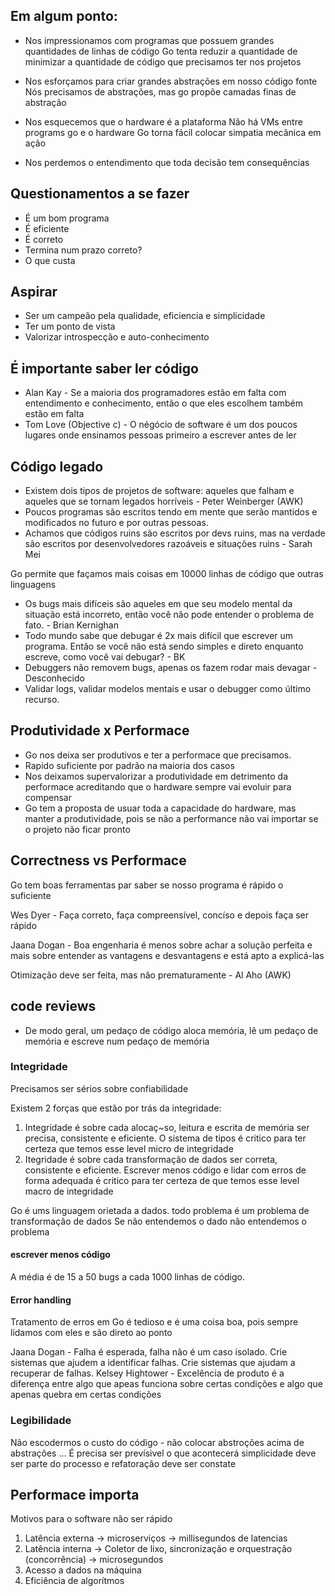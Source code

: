 ## Em algum ponto:

* Nos impressionamos com programas que possuem grandes quantidades de linhas de código
  Go tenta reduzir a quantidade de minimizar a quantidade de código que precisamos ter nos projetos

* Nos esforçamos para criar grandes abstrações em nosso código fonte
  Nós precisamos de abstrações, mas go propõe camadas finas de abstração

* Nos esquecemos que o hardware é a plataforma
  Não há VMs entre programs go e o hardware
  Go torna fácil colocar simpatia mecânica em ação

* Nos perdemos o entendimento que toda decisão tem consequências

## Questionamentos a se fazer

* É um bom programa
* É eficiente
* É correto
* Termina num prazo correto?
* O que custa

## Aspirar

* Ser um campeão pela qualidade, eficiencia e simplicidade
* Ter um ponto de vista
* Valorizar introspecção e auto-conhecimento


## É importante saber ler código

* Alan Kay - Se a maioria dos programadores estão em falta com entendimento e conhecimento, então o que eles escolhem também estão em falta
* Tom Love (Objective c) - O négócio de software é um dos poucos lugares onde ensinamos pessoas primeiro a escrever antes de ler

## Código legado

* Existem dois tipos de projetos de software: aqueles que falham e aqueles que se tornam legados horríveis - Peter Weinberger (AWK)
* Poucos programas são escritos tendo em mente que serão mantidos e modificados no futuro e por outras pessoas.
* Achamos que códigos ruins são escritos por devs ruins, mas na verdade são escritos por desenvolvedores razoáveis e situações ruins - Sarah Mei


Go permite que façamos mais coisas em 10000 linhas de código que outras linguagens

* Os bugs mais difíceis são aqueles em que seu modelo mental da situação está incorreto, então você não pode entender o problema de fato. - Brian Kernighan
* Todo mundo sabe que debugar é 2x mais difícil que escrever um programa. Então se você não está sendo simples e direto enquanto escreve, como você vai debugar? - BK
* Debuggers não removem bugs, apenas os fazem rodar mais devagar - Desconhecido
* Validar logs, validar modelos mentais e usar o debugger como último recurso.

## Produtividade x Performace

* Go nos deixa ser produtivos e ter a performace que precisamos.
* Rapido suficiente por padrão na maioria dos casos
* Nos deixamos supervalorizar a produtividade em detrimento da performace acreditando que o hardware sempre vai evoluir para compensar
* Go tem a proposta de usuar toda a capacidade do hardware, mas manter a produtividade, pois se não a performance não vai importar se o projeto não ficar pronto

## Correctness vs Performace

Go tem boas ferramentas par saber se nosso programa é rápido o suficiente

Wes Dyer - Faça correto, faça compreensível, concíso e depois faça ser rápido
 
Jaana Dogan - Boa engenharia é menos sobre achar a solução perfeita e mais sobre entender as vantagens e desvantagens e está apto a explicá-las

Otimização deve ser feita, mas não prematuramente - Al Aho (AWK)

## code reviews

* De modo geral, um pedaço de código aloca memória, lê um pedaço de memória e escreve num pedaço de memória

### Integridade

Precisamos ser sérios sobre confiabilidade

Existem 2 forças que estão por trás da integridade:
1. Integridade é sobre cada alocaç~so, leitura e escrita de memória ser precisa, consistente e eficiente. O sistema de tipos é critico para ter certeza que temos esse level micro de integridade
2. Itegridade é sobre cada transformação de dados ser correta, consistente e eficiente. Escrever menos código e lidar com erros de forma adequada é critico para ter certeza de que temos esse level macro de integridade

Go é ums linguagem orietada a dados. todo problema é um problema de transformação de dados
Se não entendemos o dado não entendemos o problema

#### escrever menos código
A média é de 15 a 50 bugs a cada 1000 linhas de código.

#### Error handling

Tratamento de erros em Go é tedioso e é uma coisa boa, pois sempre lidamos com eles e são direto ao ponto

Jaana Dogan - Falha é esperada, falha não é um caso isolado. Crie sistemas que ajudem a identificar falhas. Crie sistemas que ajudam a recuperar de falhas.
Kelsey Hightower - Excelência de produto é a diferença entre algo que apeas funciona sobre certas condições e algo que apenas quebra em certas condições

### Legibilidade

Não escodermos o custo do código - não colocar abstroções acima de abstrações ...
É precisa ser prevísivel o que acontecerá
simplicidade deve ser parte do processo e refatoração deve ser constate

## Performace importa

Motivos para o software não ser rápido

1. Latência externa -> microserviços -> millisegundos de latencias
2. Latência interna -> Coletor de lixo, sincronização e orquestração (concorrência) -> microsegundos
3. Acesso a dados na máquina
4. Eficiência de algorítmos


